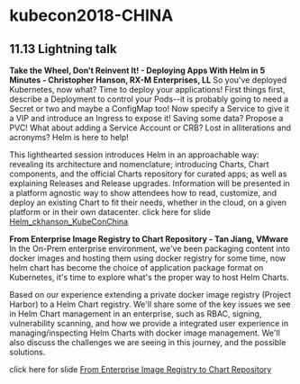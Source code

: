 # kubecon2018-CHINA 
## 11.13 Lightning talk
**Take the Wheel, Don’t Reinvent It! - Deploying Apps With Helm in 5 Minutes - Christopher Hanson, RX-M Enterprises, LL**
So you’ve deployed Kubernetes, now what? Time to deploy your applications! First things first, describe a Deployment to control your Pods--it is probably going to need a Secret or two and maybe a ConfigMap too! Now specify a Service to give it a VIP and introduce an Ingress to expose it! Saving some data? Propose a PVC! What about adding a Service Account or CRB? Lost in alliterations and acronyms? Helm is here to help!

This lighthearted session introduces Helm in an approachable way: revealing its architecture and nomenclature; introducing Charts, Chart components, and the official Charts repository for curated apps; as well as explaining Releases and Release upgrades. Information will be presented in a platform agnostic way to show attendees how to read, customize, and deploy an existing Chart to fit their needs, whether in the cloud, on a given platform or in their own datacenter.
click here for slide [Helm_ckhanson_KubeConChina](https://drive.google.com/open?id=1vW_26CIUKYGc4VZNLL5xPoOQTtedo8Pm)

**From Enterprise Image Registry to Chart Repository - Tan Jiang, VMware**
In the On-Prem enterprise environment, we've been packaging content into docker images and hosting them using docker registry for some time, now helm chart has become the choice of application package format on Kubernetes, it's time to explore what's the proper way to host Helm Charts.

Based on our experience extending a private docker image registry (Project Harbor) to a Helm Chart registry. We'll share some of the key issues we see in Helm Chart management in an enterprise, such as RBAC, signing, vulnerability scanning, and how we provide a integrated user experience in managing/inspecting Helm Charts with docker image management. We'll also discuss the challenges we are seeing in this journey, and the possible solutions.

click here for slide [From Enterprise Image Registry to Chart Repository](https://drive.google.com/open?id=1U3Zs9qkr6eQTHYd8-ze2jbgJI-KMLv11)
